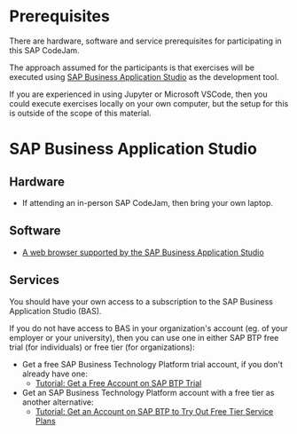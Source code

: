# Prerequisites

There are hardware, software and service prerequisites for participating in this SAP CodeJam. 

The approach assumed for the participants is that exercises will be executed using [SAP Business Application Studio](https://help.sap.com/docs/bas/sap-business-application-studio/what-is-sap-business-application-studio) as the development tool. 

If you are experienced in using Jupyter or Microsoft VSCode, then you could execute exercises locally on your own computer, but the setup for this is outside of the scope of this material.

# SAP Business Application Studio

## Hardware

* If attending an in-person SAP CodeJam, then bring your own laptop.

## Software

* [A web browser supported by the SAP Business Application Studio](https://help.sap.com/docs/SAP%20Business%20Application%20Studio/9d1db9835307451daa8c930fbd9ab264/8f46c6e6f86641cc900871c903761fd4.html#availability)

## Services

You should have your own access to a subscription to the SAP Business Application Studio (BAS). 

If you do not have access to BAS in your organization's account (eg. of your employer or your university), then you can use one in either SAP BTP free trial (for individuals) or free tier (for organizations):

* Get a free SAP Business Technology Platform trial account, if you don't already have one:
  * [Tutorial: Get a Free Account on SAP BTP Trial](https://developers.sap.com/tutorials/hcp-create-trial-account.html)
* Get an SAP Business Technology Platform account with a free tier as another alternative:
  * [Tutorial: Get an Account on SAP BTP to Try Out Free Tier Service Plans](https://developers.sap.com/tutorials/btp-free-tier-account.html)
